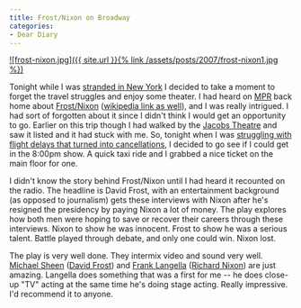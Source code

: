 ```yaml
---
title: Frost/Nixon on Broadway
categories:
- Dear Diary
---
```


[](http://thingelstad.com/s/frostnixon-on-broadway/frost-nixonjpg/img)


[![frost-nixon.jpg]({{ site.url }}{% link /assets/posts/2007/frost-nixon1.jpg %})](http://thingelstad.com/s/frostnixon-on-broadway/frost-nixonjpg/img)

Tonight while I was [stranded in New York](/thingelstad/stranded-in-new-york) I decided to take a moment to forget the travel struggles and enjoy some theater. I had heard on [MPR](http://www.mpr.org/) back home about [Frost/Nixon](http://www.frostnixononbroadway.com/) ([wikipedia link as well](http://en.wikipedia.org/wiki/Frost/Nixon)), and I was really intrigued. I had sort of forgotten about it since I didn't think I would get an opportunity to go. Earlier on this trip though I had walked by the [Jacobs Theatre](http://www.newyorkcitytheatre.com/theaters/bernardbjacobstheater/theater.html) and saw it listed and it had stuck with me. So, tonight when I was [struggling with flight delays that turned into cancellations](http://twitter.com/thingles/statuses/66312782), I decided to go see if I could get in the 8:00pm show. A quick taxi ride and I grabbed a nice ticket on the main floor for one.

I didn't know the story behind Frost/Nixon until I had heard it recounted on the radio. The headline is David Frost, with an entertainment background (as opposed to journalism) gets these interviews with Nixon after he's resigned the presidency by paying Nixon a lot of money. The play explores how both men were hoping to save or recover their careers through these interviews. Nixon to show he was innocent. Frost to show he was a serious talent. Battle played through debate, and only one could win. Nixon lost.

The play is very well done. They intermix video and sound very well. [Michael Sheen](http://en.wikipedia.org/wiki/Michael_Sheen) ([David Frost](http://en.wikipedia.org/wiki/David_Frost_%28broadcaster%29)) and [Frank Langella](http://en.wikipedia.org/wiki/Frank_Langella) ([Richard Nixon](http://en.wikipedia.org/wiki/Richard_Nixon)) are just amazing. Langella does something that was a first for me -- he does close-up "TV" acting at the same time he's doing stage acting. Really impressive. I'd recommend it to anyone.
